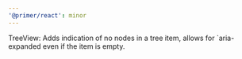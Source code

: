 ```yaml
---
'@primer/react': minor
---
```


TreeView: Adds indication of no nodes in a tree item, allows for `aria-expanded even if the item is empty.
